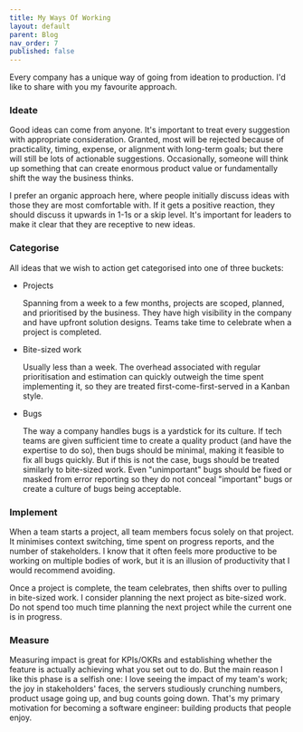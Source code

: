 ```yaml
---
title: My Ways Of Working
layout: default
parent: Blog
nav_order: 7
published: false
---
```


<!-- Take home message: practical recommendation for tech company process -->

Every company has a unique way of going from ideation to production. I'd like to share with you my favourite approach.

### Ideate

Good ideas can come from anyone. It's important to treat every suggestion with appropriate consideration. Granted, most will be rejected because of practicality, timing, expense, or alignment with long-term goals; but there will still be lots of actionable suggestions. Occasionally, someone will think up something that can create enormous product value or fundamentally shift the way the business thinks.

I prefer an organic approach here, where people initially discuss ideas with those they are most comfortable with. If it gets a positive reaction, they should discuss it upwards in 1-1s or a skip level. It's important for leaders to make it clear that they are receptive to new ideas.

### Categorise

All ideas that we wish to action get categorised into one of three buckets:
- Projects

  Spanning from a week to a few months, projects are scoped, planned, and prioritised by the business. They have high visibility in the company and have upfront solution designs. Teams take time to celebrate when a project is completed.

- Bite-sized work

  Usually less than a week. The overhead associated with regular prioritisation and estimation can quickly outweigh the time spent implementing it, so they are treated first-come-first-served in a Kanban style.

- Bugs

  The way a company handles bugs is a yardstick for its culture. If tech teams are given sufficient time to create a quality product (and have the expertise to do so), then bugs should be minimal, making it feasible to fix all bugs quickly. But if this is not the case, bugs should be treated similarly to bite-sized work. Even "unimportant" bugs should be fixed or masked from error reporting so they do not conceal "important" bugs or create a culture of bugs being acceptable.

### Implement

When a team starts a project, all team members focus solely on that project. It minimises context switching, time spent on progress reports, and the number of stakeholders. I know that it often feels more productive to be working on multiple bodies of work, but it is an illusion of productivity that I would recommend avoiding.

Once a project is complete, the team celebrates, then shifts over to pulling in bite-sized work. I consider planning the next project as bite-sized work. Do not spend too much time planning the next project while the current one is in progress.

### Measure

Measuring impact is great for KPIs/OKRs and establishing whether the feature is actually achieving what you set out to do. But the main reason I like this phase is a selfish one: I love seeing the impact of my team's work; the joy in stakeholders' faces, the servers studiously crunching numbers, product usage going up, and bug counts going down. That's my primary motivation for becoming a software engineer: building products that people enjoy.




